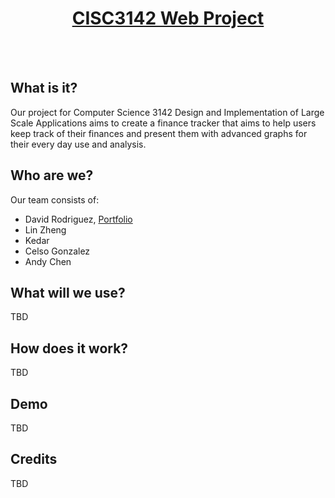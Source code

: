 <div align="center">  
  <p align='center'>
    <a href=''><h1>CISC3142 Web Project</h1></a>
  </p>
</div>

<br><br>

## What is it?
Our project for Computer Science 3142 Design and Implementation of Large Scale Applications aims to create a finance tracker that aims to help users keep track of their finances and present them with advanced graphs for their every day use and analysis.

## Who are we?
Our team consists of:
- David Rodriguez, [Portfolio](https://drod75.github.io/)
- Lin Zheng
- Kedar
- Celso Gonzalez
- Andy Chen

## What will we use?
TBD

## How does it work?
TBD

## Demo
TBD

## Credits
TBD
